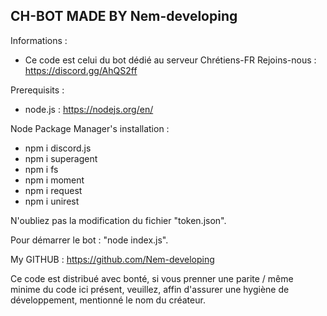 CH-BOT MADE BY Nem-developing
-----------------------------
Informations : 
- Ce code est celui du bot dédié au serveur Chrétiens-FR
Rejoins-nous : https://discord.gg/AhQS2ff

Prerequisits : 
- node.js : https://nodejs.org/en/


Node Package Manager's installation : 
- npm i discord.js
- npm i superagent
- npm i fs
- npm i moment
- npm i request
- npm i unirest

N'oubliez pas la modification du fichier "token.json".

Pour démarrer le bot : "node index.js".

My GITHUB : https://github.com/Nem-developing

Ce code est distribué avec bonté, si vous prenner une parite / même minime du code ici présent, veuillez, affin d'assurer une hygiène de développement, mentionné le nom du créateur.
